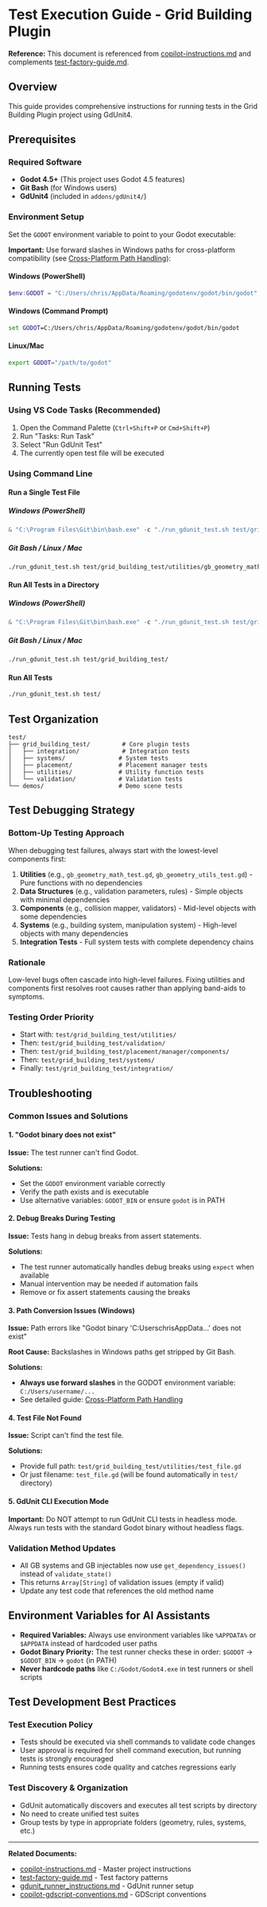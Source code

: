 # Test Execution Guide - Grid Building Plugin

**Reference:** This document is referenced from [copilot-instructions.md](../copilot-instructions.md) and complements [test-factory-guide.md](../project/test-factory-guide.md).

## Overview

This guide provides comprehensive instructions for running tests in the Grid Building Plugin project using GdUnit4.

## Prerequisites

### Required Software

- **Godot 4.5+** (This project uses Godot 4.5 features)
- **Git Bash** (for Windows users)
- **GdUnit4** (included in `addons/gdUnit4/`)

### Environment Setup

Set the `GODOT` environment variable to point to your Godot executable:

**Important:** Use forward slashes in Windows paths for cross-platform compatibility (see [Cross-Platform Path Handling](cross-platform-path-handling.md)):

#### Windows (PowerShell)
```powershell
$env:GODOT = "C:/Users/chris/AppData/Roaming/godotenv/godot/bin/godot"
```

#### Windows (Command Prompt)
```cmd
set GODOT=C:/Users/chris/AppData/Roaming/godotenv/godot/bin/godot
```

#### Linux/Mac
```bash
export GODOT="/path/to/godot"
```

## Running Tests

### Using VS Code Tasks (Recommended)

1. Open the Command Palette (`Ctrl+Shift+P` or `Cmd+Shift+P`)
2. Run "Tasks: Run Task"
3. Select "Run GdUnit Test"
4. The currently open test file will be executed

### Using Command Line

#### Run a Single Test File

##### Windows (PowerShell)
```powershell
& "C:\Program Files\Git\bin\bash.exe" -c "./run_gdunit_test.sh test/grid_building_test/utilities/gb_geometry_math_test.gd"
```

##### Git Bash / Linux / Mac
```bash
./run_gdunit_test.sh test/grid_building_test/utilities/gb_geometry_math_test.gd
```

#### Run All Tests in a Directory

##### Windows (PowerShell)
```powershell
& "C:\Program Files\Git\bin\bash.exe" -c "./run_gdunit_test.sh test/grid_building_test/"
```

##### Git Bash / Linux / Mac
```bash
./run_gdunit_test.sh test/grid_building_test/
```

#### Run All Tests
```bash
./run_gdunit_test.sh test/
```

## Test Organization

```
test/
├── grid_building_test/         # Core plugin tests
│   ├── integration/            # Integration tests
│   ├── systems/               # System tests
│   ├── placement/             # Placement manager tests
│   ├── utilities/             # Utility function tests
│   └── validation/            # Validation tests
└── demos/                     # Demo scene tests
```

## Test Debugging Strategy

### Bottom-Up Testing Approach

When debugging test failures, always start with the lowest-level components first:

1. **Utilities** (e.g., `gb_geometry_math_test.gd`, `gb_geometry_utils_test.gd`) - Pure functions with no dependencies
2. **Data Structures** (e.g., validation parameters, rules) - Simple objects with minimal dependencies
3. **Components** (e.g., collision mapper, validators) - Mid-level objects with some dependencies
4. **Systems** (e.g., building system, manipulation system) - High-level objects with many dependencies
5. **Integration Tests** - Full system tests with complete dependency chains

### Rationale

Low-level bugs often cascade into high-level failures. Fixing utilities and components first resolves root causes rather than applying band-aids to symptoms.

### Testing Order Priority

- Start with: `test/grid_building_test/utilities/`
- Then: `test/grid_building_test/validation/`
- Then: `test/grid_building_test/placement/manager/components/`
- Then: `test/grid_building_test/systems/`
- Finally: `test/grid_building_test/integration/`

## Troubleshooting

### Common Issues and Solutions

#### 1. "Godot binary does not exist"

**Issue:** The test runner can't find Godot.

**Solutions:**
- Set the `GODOT` environment variable correctly
- Verify the path exists and is executable
- Use alternative variables: `GODOT_BIN` or ensure `godot` is in PATH

#### 2. Debug Breaks During Testing

**Issue:** Tests hang in debug breaks from assert statements.

**Solutions:**
- The test runner automatically handles debug breaks using `expect` when available
- Manual intervention may be needed if automation fails
- Remove or fix assert statements causing the breaks

#### 3. Path Conversion Issues (Windows)

**Issue:** Path errors like "Godot binary 'C:UserschrisAppData...' does not exist"

**Root Cause:** Backslashes in Windows paths get stripped by Git Bash.

**Solutions:** 
- **Always use forward slashes** in the GODOT environment variable: `C:/Users/username/...`
- See detailed guide: [Cross-Platform Path Handling](cross-platform-path-handling.md)

#### 4. Test File Not Found

**Issue:** Script can't find the test file.

**Solutions:**
- Provide full path: `test/grid_building_test/utilities/test_file.gd`
- Or just filename: `test_file.gd` (will be found automatically in `test/` directory)

#### 5. GdUnit CLI Execution Mode

**Important:** Do NOT attempt to run GdUnit CLI tests in headless mode. Always run tests with the standard Godot binary without headless flags.

### Validation Method Updates

- All GB systems and GB injectables now use `get_dependency_issues()` instead of `validate_state()`
- This returns `Array[String]` of validation issues (empty if valid)
- Update any test code that references the old method name

## Environment Variables for AI Assistants

- **Required Variables:** Always use environment variables like `%APPDATA%` or `$APPDATA` instead of hardcoded user paths
- **Godot Binary Priority:** The test runner checks these in order: `$GODOT` → `$GODOT_BIN` → `godot` (in PATH)
- **Never hardcode paths** like `C:/Godot/Godot4.exe` in test runners or shell scripts

## Test Development Best Practices

### Test Execution Policy

- Tests should be executed via shell commands to validate code changes
- User approval is required for shell command execution, but running tests is strongly encouraged
- Running tests ensures code quality and catches regressions early

### Test Discovery & Organization

- GdUnit automatically discovers and executes all test scripts by directory
- No need to create unified test suites
- Group tests by type in appropriate folders (geometry, rules, systems, etc.)

---

**Related Documents:**

- [copilot-instructions.md](../copilot-instructions.md) - Master project instructions
- [test-factory-guide.md](../project/test-factory-guide.md) - Test factory patterns
- [gdunit_runner_instructions.md](../../test/grid_building_test/docs/gdunit_runner_instructions.md) - GdUnit runner setup
- [copilot-gdscript-conventions.md](../copilot-gdscript-conventions.md) - GDScript conventions
